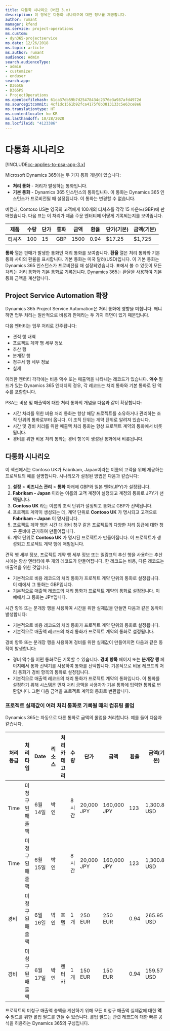 ```yaml
---
title: 다통화 시나리오 (버전 3.x)
description: 이 항목은 다통화 시나리오에 대한 정보를 제공합니다.
author: rumant
manager: kfend
ms.service: project-operations
ms.custom:
- dyn365-projectservice
ms.date: 12/26/2018
ms.topic: article
ms.author: rumant
audience: Admin
search.audienceType:
- admin
- customizer
- enduser
search.app:
- D365CE
- D365PS
- ProjectOperations
ms.openlocfilehash: 61ca37db59b7d25478434c2376e3a987afd4972d
ms.sourcegitcommit: 4cf1dc1561b92fca4175f0b3813133c5e63ce8e6
ms.translationtype: HT
ms.contentlocale: ko-KR
ms.lasthandoff: 10/28/2020
ms.locfileid: "4123386"
---
```

# <a name="multiple-currency-scenarios"></a>다통화 시나리오

[!INCLUDE[cc-applies-to-psa-app-3.x](../includes/cc-applies-to-psa-app-3x.md)]

Microsoft Dynamics 365에는 두 가지 통화 개념이 있습니다:

- **처리 통화** - 처리가 발생하는 통화입니다. 
- **기본 통화** - Dynamics 365 인스턴스의 통화입니다. 이 통화는 Dynamics 365 인스턴스가 프로비전될 때 설정됩니다. 이 통화는 변경할 수 없습니다.

예컨대, Contoso US는 영국의 고객에게 100개의 티셔츠를 각각 15 파운드(GBP)에 판매했습니다. 다음 표는 이 처리가 제품 주문 엔터티에 어떻게 기록되는지를 보여줍니다.

| 제품 | 수량 | 단가 | 통화 | 금액 | 환율 | 단가(기본)| 금액(기본)|
|---------|----------|----------------|----------|--------|---------------|----------------------|--------------|
| 티셔츠 | 100      | 15             | GBP      | 1500   | 0.94          | $17.25               | $1,725       |

**통화** 열은 판매가 발생한 통화인 처리 통화를 보여줍니다. **환율** 열은 처리 통화와 기본 통화 사이의 환율을 표시합니다. 기본 통화는 미국 달러(USD)입니다. 이 기본 통화는 Dynamics 365 인스턴스가 프로비전될 때 설정되었습니다.
표에서 볼 수 있듯이 모든 처리는 처리 통화와 기본 통화로 기록됩니다. Dynamics 365는 환율을 사용하여 기본 통화 금액을 계산합니다.

## <a name="project-service-automation-extensions"></a>Project Service Automation 확장

Dynamics 365 Project Service Automation은 처리 통화에 영향을 미칩니다. 왜냐하면 업무 처리는 일반적으로 비용과 판매라는 두 가지 측면이 있기 때문입니다.

다음 엔터티는 업무 처리로 간주됩니다:

- 견적 행 내역
- 프로젝트 계약 행 세부 정보
- 추산 행
- 분개장 행
- 청구서 행 세부 정보
- 실제

이러한 엔터티 각각에는 비용 액수 또는 매출액을 나타내는 레코드가 있습니다. **액수** 필드가 있는 Dynamics 365 엔터티의 경우, 각 레코드는 처리 통화와 기본 통화로 된 액수를 포함합니다. 

PSA는 비용 및 매출액에 대한 처리 통화의 개념을 다음과 같이 확장합니다:

- 시간 처리를 위한 비용 처리 통화는 항상 해당 프로젝트를 소유하거나 관리하는 조직 단위의 통화로부터 옵니다. 이 조직 단위는 계약 단위로 알려져 있습니다.
- 시간 및 경비 처리를 위한 매출액 처리 통화는 항상 프로젝트 계약의 통화에서 비롯됩니다.
- 경비를 위한 비용 처리 통화는 경비 항목이 생성된 통화에서 비롯됩니다.

## <a name="multiple-currency-scenario"></a>다통화 시나리오

이 섹션에서는 Contoso UK가 Fabrikam, Japan이라는 이름의 고객을 위해 제공하는 프로젝트의 예를 설명합니다. 시나리오가 설정된 방법은 다음과 같습니다:

1. **설정** \> **비즈니스 관리** \> **통화** 아래에 GBP와 일본 엔화(JPY)가 설정됩니다. 
2. **Fabrikam - Japan** 이라는 이름의 고객 계정이 설정되고 계정의 통화로 JPY가 선택됩니다.
3. **Contoso UK** 라는 이름의 조직 단위가 설정되고 통화로 GBP가 선택됩니다.
4. 프로젝트 계약이 생성되는 데, 계약 단위로 **Contoso UK** 가 명시되고 고객으로 **Fabrikam – Japan** 이 명시됩니다.
5. 프로젝트 계약 행은 시간 대 경비 청구 같은 프로젝트의 다양한 처리 등급에 대한 청구 준비에 근거하여 만들어집니다.
6. 계약 단위로 **Contoso UK** 가 명시된 프로젝트가 만들어집니다. 이 프로젝트가 생성되고 프로젝트 계약 행에 매핑됩니다.


견적 행 세부 정보, 프로젝트 계약 행 세부 정보 또는 일람표의 추산 행을 사용하는 추산 시에는 항상 엔터티에 두 개의 레코드가 만들어집니다. 한 레코드는 비용, 다른 레코드는 매출액을 위한 것입니다.

- 기본적으로 비용 레코드의 처리 통화가 프로젝트 계약 단위의 통화로 설정됩니다. 이 예에서 그 통화는 GBP입니다.
- 기본적으로 매출액 레코드의 처리 통화가 프로젝트 계약의 통화로 설정됩니다. 이 예에서 그 통화는 JPY입니다.

시간 항목 또는 분개장 행을 사용하여 시간을 위한 실제값을 만들면 다음과 같은 동작이 발생합니다:

- 기본적으로 비용 레코드의 처리 통화가 프로젝트 계약 단위의 통화로 설정됩니다.
- 기본적으로 매출액 레코드의 처리 통화가 프로젝트 계약의 통화로 설정됩니다.

경비 항목 또는 분개장 행을 사용하여 경비를 위한 실제값이 만들어지면 다음과 같은 동작이 발생합니다:

- 경비 액수를 어떤 통화로든 기록할 수 있습니다. **경비 항목** 페이지 또는 **분개장 행** 페이지에서 통화 선택기를 사용하여 통화를 선택합니다. 기본적으로 비용 레코드의 처리 통화가 경비 항목의 통화로 설정됩니다. 
- 기본적으로 매출액 레코드의 처리 통화가 프로젝트 계약의 통화입니다. 이 통화를 설정하기 위해 시스템은 먼저 처리 금액을 사용자가 기본 통화에 입력한 통화로 변환합니다. 그런 다음 금액을 프로젝트 계약의 통화로 변환합니다. 

### <a name="computing-roll-ups-when-project-actuals-are-recorded-in-multiple-transaction-currencies"></a>프로젝트 실제값이 여러 처리 통화로 기록될 때의 컴퓨팅 롤업

Dynamics 365는 자동으로 다른 통화로 금액의 롤업을 처리합니다. 예를 들어 다음과 같습니다.

| 처리 등급 | 처리 타입| Date   | 리소스 | 처리 카테고리 | 수량 | 단가 | 금액      | 환율 | 금액(기본) |
|-------------------|------------------|--------|----------|----------------------|----------|--------------|-------------|---------------|----------------|
| Time              | 미청구된 매출액   | 6월 14일 | 박인  |                      | 8시간    | 20,000 JPY    | 160,000 JPY | 123           | 1,300.81 USD    |
| Time              | 미청구된 매출액   | 6월 15일 | 박인  |                      | 8시간    | 20,000 JPY    | 160,000 JPY | 123           | 1,300.81 USD    |
| 경비           | 미청구된 매출액   | 6월 16일 | 박인  | 호텔                | 1개     | 250 EUR      | 250 EUR     | 0.94          | 265.95 USD     |
| 경비           | 미청구된 매출액   | 6월 17일 | 박인  | 렌터카           | 1개     | 150 EUR      | 150 EUR     | 0.94          | 159.57 USD     |

프로젝트의 미청구 매출액 총액을 계산하기 위해 모든 미청구 매출액 실제값에 대한 **액수** 필드를 위한 롤업 필드를 만들 수 있습니다. 롤업 필드는 관련 레코드에 대한 빠른 공식을 허용하는 Dynamics 365의 구성입니다.
